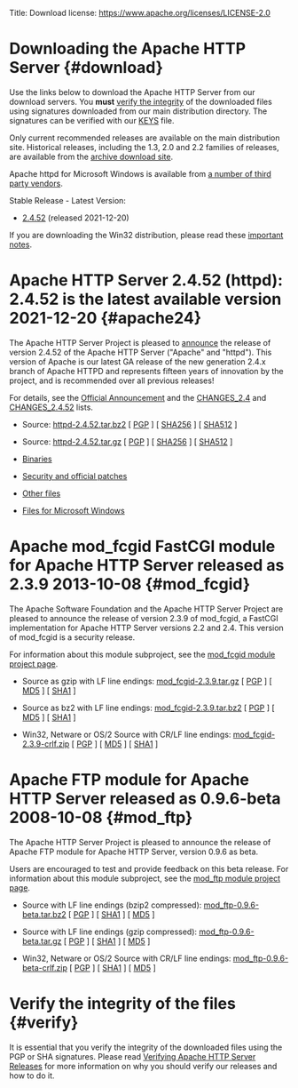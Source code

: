 Title: Download
license: https://www.apache.org/licenses/LICENSE-2.0

# Downloading the Apache HTTP Server  {#download}

Use the links below to download the Apache HTTP Server from our download servers.
You **must**  [verify the integrity](#verify) of the downloaded
files using signatures downloaded from our main distribution directory.
The signatures can be verified with our
[KEYS](https://downloads.apache.org/httpd/KEYS) file.

Only current recommended releases are available on the main distribution
site. Historical releases, including the 1.3, 2.0 and 2.2
families of releases, are available from the 
[archive download site](//archive.apache.org/dist/httpd/).

Apache httpd for Microsoft Windows is available from
[a number of third party vendors](//httpd.apache.org/docs/current/platform/windows.html#down).

Stable Release - Latest Version:

-  [2.4.52](#apache24) (released 2021-12-20)

If you are downloading the Win32 distribution, please read these [important
notes]([preferred]/httpd/binaries/win32/README.html).

# Apache HTTP Server 2.4.52 (httpd): 2.4.52 is the latest available version <span>2021-12-20</span>  {#apache24}

The Apache HTTP Server Project is pleased to
[announce](//downloads.apache.org/httpd/Announcement2.4.txt) the
release of version 2.4.52 of the Apache HTTP Server ("Apache" and "httpd").
This version of Apache is our latest GA release of the new generation 2.4.x
branch of Apache HTTPD and represents fifteen years of innovation by the
project, and is recommended over all previous releases!

For details, see the [Official
Announcement](//downloads.apache.org/httpd/Announcement2.4.html) and
the [CHANGES_2.4]([preferred]/httpd/CHANGES_2.4) and
[CHANGES_2.4.52]([preferred]/httpd/CHANGES_2.4.52) lists.

- Source: [httpd-2.4.52.tar.bz2]([preferred]/httpd/httpd-2.4.52.tar.bz2)
[ [PGP](https://downloads.apache.org/httpd/httpd-2.4.52.tar.bz2.asc) ] [
[SHA256](https://downloads.apache.org/httpd/httpd-2.4.52.tar.bz2.sha256) ] [
[SHA512](https://downloads.apache.org/httpd/httpd-2.4.52.tar.bz2.sha512) ]

- Source: [httpd-2.4.52.tar.gz]([preferred]/httpd/httpd-2.4.52.tar.gz) [
[PGP](https://downloads.apache.org/httpd/httpd-2.4.52.tar.gz.asc) ] [
[SHA256](https://downloads.apache.org/httpd/httpd-2.4.52.tar.gz.sha256) ] [
[SHA512](https://downloads.apache.org/httpd/httpd-2.4.52.tar.gz.sha512) ]

- [Binaries]([preferred]/httpd/binaries/) 

-  [Security and official patches]([preferred]/httpd/patches/) 

-  [Other files]([preferred]/httpd/)

-  [Files for Microsoft Windows](//httpd.apache.org/docs/current/platform/windows.html#down)

# Apache mod_fcgid FastCGI module for Apache HTTP Server released as 2.3.9 <span>2013-10-08</span>  {#mod_fcgid}

The Apache Software Foundation and the Apache HTTP Server Project are
pleased to announce the release of version 2.3.9 of mod_fcgid, a FastCGI
implementation for Apache HTTP Server versions 2.2 and 2.4.  This
version of mod_fcgid is a security release.

For information about this module subproject, see the [mod_fcgid module
project page](//httpd.apache.org/mod_fcgid/).

- Source as gzip with LF line endings:
[mod_fcgid-2.3.9.tar.gz]([preferred]/httpd/mod_fcgid/mod_fcgid-2.3.9.tar.gz)
[
[PGP](https://downloads.apache.org/httpd/mod_fcgid/mod_fcgid-2.3.9.tar.gz.asc)
] [
[MD5](https://downloads.apache.org/httpd/mod_fcgid/mod_fcgid-2.3.9.tar.gz.md5)
] [
[SHA1](https://downloads.apache.org/httpd/mod_fcgid/mod_fcgid-2.3.9.tar.gz.sha1)
]

- Source as bz2 with LF line endings:
[mod_fcgid-2.3.9.tar.bz2]([preferred]/httpd/mod_fcgid/mod_fcgid-2.3.9.tar.bz2)
[
[PGP](https://downloads.apache.org/httpd/mod_fcgid/mod_fcgid-2.3.9.tar.bz2.asc)
] [
[MD5](https://downloads.apache.org/httpd/mod_fcgid/mod_fcgid-2.3.9.tar.bz2.md5)
] [
[SHA1](https://downloads.apache.org/httpd/mod_fcgid/mod_fcgid-2.3.9.tar.bz2.sha1)
]

- Win32, Netware or OS/2 Source with CR/LF line endings:
[mod_fcgid-2.3.9-crlf.zip]([preferred]/httpd/mod_fcgid/mod_fcgid-2.3.9-crlf.zip)
[
[PGP](https://downloads.apache.org/httpd/mod_fcgid/mod_fcgid-2.3.9-crlf.zip.asc)
] [
[MD5](https://downloads.apache.org/httpd/mod_fcgid/mod_fcgid-2.3.9-crlf.zip.md5)
] [
[SHA1](https://downloads.apache.org/httpd/mod_fcgid/mod_fcgid-2.3.9-crlf.zip.sha1)
]

# Apache FTP module for Apache HTTP Server released as 0.9.6-beta <span>2008-10-08</span>  {#mod_ftp}

The Apache HTTP Server Project is pleased to announce the release of Apache
FTP module for Apache HTTP Server, version 0.9.6 as beta.

Users are encouraged to test and provide feedback on this beta release. For
information about this module subproject, see the [mod_ftp module project
page](//httpd.apache.org/mod_ftp/).

- Source with LF line endings (bzip2 compressed):
[mod_ftp-0.9.6-beta.tar.bz2]([preferred]/httpd/mod_ftp/mod_ftp-0.9.6-beta.tar.bz2)
[
[PGP](https://downloads.apache.org/httpd/mod_ftp/mod_ftp-0.9.6-beta.tar.bz2.asc)
] [
[SHA1](https://downloads.apache.org/httpd/mod_ftp/mod_ftp-0.9.6-beta.tar.bz2.sha1)
] [
[MD5](https://downloads.apache.org/httpd/mod_ftp/mod_ftp-0.9.6-beta.tar.bz2.md5)
]

- Source with LF line endings (gzip compressed):
[mod_ftp-0.9.6-beta.tar.gz]([preferred]/httpd/mod_ftp/mod_ftp-0.9.6-beta.tar.gz)
[
[PGP](https://downloads.apache.org/httpd/mod_ftp/mod_ftp-0.9.6-beta.tar.gz.asc)
] [
[SHA1](https://downloads.apache.org/httpd/mod_ftp/mod_ftp-0.9.6-beta.tar.gz.sha1)
] [
[MD5](https://downloads.apache.org/httpd/mod_ftp/mod_ftp-0.9.6-beta.tar.gz.md5)
]

- Win32, Netware or OS/2 Source with CR/LF line endings:
[mod_ftp-0.9.6-beta-crlf.zip]([preferred]/httpd/mod_ftp/mod_ftp-0.9.6-beta-crlf.zip)
[
[PGP](https://downloads.apache.org/httpd/mod_ftp/mod_ftp-0.9.6-beta-crlf.zip.asc)
] [
[SHA1](https://downloads.apache.org/httpd/mod_ftp/mod_ftp-0.9.6-beta-crlf.zip.sha1)
] [
[MD5](https://downloads.apache.org/httpd/mod_ftp/mod_ftp-0.9.6-beta-crlf.zip.md5)
]

# Verify the integrity of the files  {#verify}

It is essential that you verify the integrity of the downloaded files using
the PGP or SHA signatures. Please read [Verifying Apache HTTP Server
Releases](/dev/verification.html) for more information on why you should
verify our releases and how to do it.

